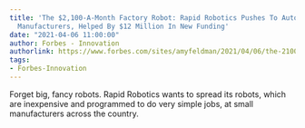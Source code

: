 ```yaml
---
title: 'The $2,100-A-Month Factory Robot: Rapid Robotics Pushes To Automate Small
  Manufacturers, Helped By $12 Million In New Funding'
date: "2021-04-06 11:00:00"
author: Forbes - Innovation
authorlink: https://www.forbes.com/sites/amyfeldman/2021/04/06/the-2100-a-month-factory-robot-rapid-robotics-pushes-to-automate-small-manufacturers-helped-by-12-million-in-new-funding/
tags:
- Forbes-Innovation
---
```

Forget big, fancy robots. Rapid Robotics wants to spread its robots, which are inexpensive and programmed to do very simple jobs, at small manufacturers across the country.